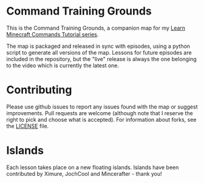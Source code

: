 # Command Training Grounds

This is the Command Training Grounds, a companion map for my [Learn Minecraft Commands Tutorial series](https://www.youtube.com/playlist?list=PL4ZS2guXqa_jVrj73ZBl4zkkz_BdEVEb5).

The map is packaged and released in sync with episodes, using a python script to generate all versions of the map. Lessons for future episodes are included in the repository, but the "live" release is always the one belonging to the video which is currently the latest one.

# Contributing

Please use github issues to report any issues found with the map or suggest improvements. Pull requests are welcome (although note that I reserve the right to pick and choose what is accepted). For information about forks, see the [LICENSE](LICENSE) file.

# Islands

Each lesson takes place on a new floating islands. Islands have been contributed by Ximure, JochCool and Mincerafter - thank you!
